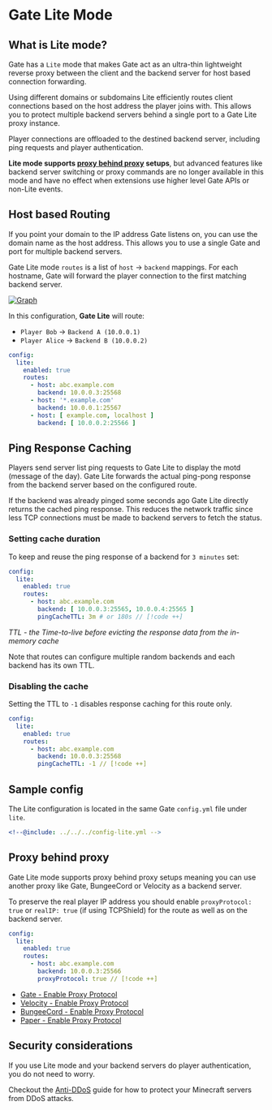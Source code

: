 # Gate Lite Mode

## What is Lite mode?

Gate has a `Lite` mode that makes Gate act as an ultra-thin lightweight reverse proxy between
the client and the backend server for host based connection forwarding.

Using different domains or subdomains Lite efficiently routes client connections based on the
host address the player joins with.
This allows you to protect multiple backend servers behind a single port to a Gate Lite proxy instance.

Player connections are offloaded to the destined backend server, including ping requests and player authentication.

**Lite mode supports [proxy behind proxy](#proxy-behind-proxy) setups**, but advanced features like backend server switching or proxy commands are no
longer available in this mode and have no effect when extensions use higher level Gate APIs or non-Lite events.

## Host based Routing

If you point your domain to the IP address Gate listens on, you can use the domain name as the host address.
This allows you to use a single Gate and port for multiple backend servers.

Gate Lite mode `routes` is a list of `host` -> `backend` mappings.
For each hostname, Gate will forward the player connection to the first matching backend server.

[![Graph](/images/lite-mermaid-diagram-LR.svg)](https://gate.minekube.com)

In this configuration, **Gate Lite** will route:
- `Player Bob` -> `Backend A (10.0.0.1)`
-  `Player Alice` -> `Backend B (10.0.0.2)`
```yaml config-lite.yml
config:
  lite:
    enabled: true
    routes:
      - host: abc.example.com
        backend: 10.0.0.3:25568
      - host: '*.example.com'
        backend: 10.0.0.1:25567
      - host: [ example.com, localhost ]
        backend: [ 10.0.0.2:25566 ]
```

## Ping Response Caching

Players send server list ping requests to Gate Lite to display the motd (message of the day).
Gate Lite forwards the actual ping-pong response from the backend server based on the configured route.

If the backend was already pinged some seconds ago Gate Lite directly returns the cached ping response.
This reduces the network traffic since less TCP connections must be made to backend servers to fetch the
status.

### Setting cache duration

To keep and reuse the ping response of a backend for `3 minutes` set:

```yaml
config:
  lite:
    enabled: true
    routes:
      - host: abc.example.com
        backend: [ 10.0.0.3:25565, 10.0.0.4:25565 ]
        pingCacheTTL: 3m # or 180s // [!code ++]
```

_TTL - the Time-to-live before evicting the response data from the in-memory cache_

Note that routes can configure multiple random backends and each backend has its own TTL.

### Disabling the cache

Setting the TTL to `-1` disables response caching for this route only.

```yaml
config:
  lite:
    enabled: true
    routes:
      - host: abc.example.com
        backend: 10.0.0.3:25568
        pingCacheTTL: -1 // [!code ++]
```

## Sample config

The Lite configuration is located in the same Gate `config.yml` file under `lite`.

```yaml config-lite.yml
<!--@include: ../../../config-lite.yml -->
```

## Proxy behind proxy

Gate Lite mode supports proxy behind proxy setups meaning you can use another proxy like
Gate, BungeeCord or Velocity as a backend server.

To preserve the real player IP address you should enable `proxyProtocol: true` or `realIP: true`
(if using TCPShield) for the route as well as on the backend server.

```yaml config-lite.yml
config:
  lite:
    enabled: true
    routes:
      - host: abc.example.com
        backend: 10.0.0.3:25566
        proxyProtocol: true // [!code ++]
```

- [Gate - Enable Proxy Protocol](https://github.com/minekube/gate/blob/7b03987bcdc7e8a6ed96156fa147bdd9dbf6ba4c/config.yml#L85)
- [Velocity - Enable Proxy Protocol](https://docs.papermc.io/velocity/configuration#advanced-section)
- [BungeeCord - Enable Proxy Protocol](https://www.spigotmc.org/wiki/bungeecord-configuration-guide/)
- [Paper - Enable Proxy Protocol](https://docs.papermc.io/paper/reference/global-configuration#proxy-protocol)

## Security considerations

If you use Lite mode and your backend servers do player authentication,
you do not need to worry.

Checkout the [Anti-DDoS](security#ddos-protecting-your-minecraft-server) guide for how
to protect your Minecraft servers from DDoS attacks.
